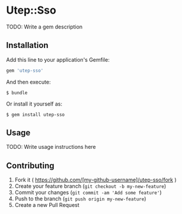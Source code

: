 # Utep::Sso

TODO: Write a gem description

## Installation

Add this line to your application's Gemfile:

```ruby
gem 'utep-sso'
```

And then execute:

    $ bundle

Or install it yourself as:

    $ gem install utep-sso

## Usage

TODO: Write usage instructions here

## Contributing

1. Fork it ( https://github.com/[my-github-username]/utep-sso/fork )
2. Create your feature branch (`git checkout -b my-new-feature`)
3. Commit your changes (`git commit -am 'Add some feature'`)
4. Push to the branch (`git push origin my-new-feature`)
5. Create a new Pull Request

